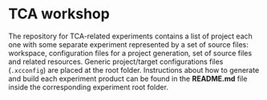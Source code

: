# TCA workshop
The repository for TCA-related experiments contains a list of project each one with some separate experiment represented by a set of source files: workspace, configuration files for a project generation, set of source files and related resources. Generic project/target configurations files (`.xcconfig`) are placed at the root folder. Instructions about how to generate and build each experiment product can be found in the **README.md** file inside the corresponding experiment root folder.
